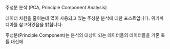 주성분 분석 (PCA, Principle Component Analysis)

데이터 차원을 줄이는데 많이 사용되고 있는 주성분 분석에 대한 포스트입니다. 위키피디아를 참고하였음을 밝힙니다.

주성분(Principle Component)는 분석의 대상이 되는 데이터들의
데이터들을 기존 축들 대신에


<!--stackedit_data:
eyJoaXN0b3J5IjpbLTE4NjUyNzQ4NjAsNzgzMjczMjAyLDE4OD
c3NzU2MjBdfQ==
-->